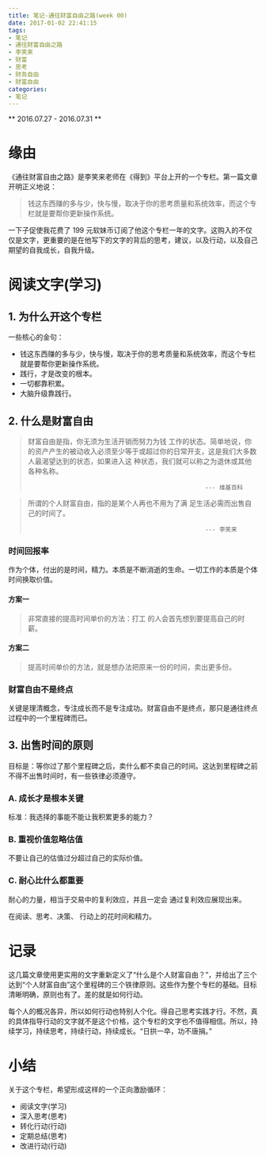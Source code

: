 ```yaml
---
title: 笔记-通往财富自由之路(week 00)
date: 2017-01-02 22:41:15
tags:
- 笔记
- 通往财富自由之路
- 李笑来
- 财富
- 思考
- 财务自由
- 财富自由
categories:
- 笔记
---
```


** 2016.07.27 - 2016.07.31 **

# 缘由

《通往财富自由之路》是李笑来老师在《得到》平台上开的一个专栏。第一篇文章开明正义地说：

> 钱这东西赚的多与少，快与慢，取决于你的思考质量和系统效率，而这个专栏就是要帮你更新操作系统。

一下子促使我花费了 199 元软妹币订阅了他这个专栏一年的文字。这购入的不仅仅是文字，更重要的是在他写下的文字的背后的思考，建议，以及行动，以及自己期望的自我成长，自我升级。

# 阅读文字(学习)
## 1. 为什么开这个专栏

一些核心的金句：
- 钱这东西赚的多与少，快与慢，取决于你的思考质量和系统效率，而这个专栏就是要帮你更新操作系统。
- 践行，才是改变的根本。
- 一切都靠积累。
- 大脑升级靠践行。

## 2. 什么是财富自由

> 财富自由是指，你无须为生活开销而努力为钱 工作的状态。简单地说，你的资产产生的被动收入必须至少等于或超过你的日常开支，这是我们大多数人最渴望达到的状态，如果进入这 种状态，我们就可以称之为退休或其他各种名称。
>
>                                                       --- 维基百科

> 所谓的个人财富自由，指的是某个人再也不用为了满 足生活必需而出售自己的时间了。 
>
>                                                       --- 李笑来

### 时间回报率

作为个体，付出的是时间，精力。本质是不断消逝的生命。一切工作的本质是个体时间换取价值。

#### 方案一 

> 非常直接的提高时间单价的方法：打工 的人会首先想到要提高自己的时薪。

#### 方案二 
> 提高时间单价的方法，就是想办法把原来一份的时间，卖出更多份。

### 财富自由不是终点

关键是理清概念，专注成长而不是专注成功。财富自由不是终点，那只是通往终点过程中的一个里程碑而已。

## 3. 出售时间的原则
目标是：等你过了那个里程碑之后，卖什么都不卖自己的时间。这达到里程碑之前不得不出售时间时，有一些铁律必须遵守。

### A. 成长才是根本关键
标准：我选择的事能不能让我积累更多的能力？

### B. 重视价值忽略估值
不要让自己的估值过分超过自己的实际价值。

### C. 耐心比什么都重要
耐心的力量，相当于交易中的复利效应，并且一定会 通过复利效应展现出来。

在阅读、思考、决策、 行动上的花时间和精力。

# 记录
这几篇文章使用更实用的文字重新定义了“什么是个人财富自甶？”，并给出了三个达到“个人财富自甶”这个里程碑的三个铁律原则。这些作为整个专栏的基础。目标清晰明确，原则也有了。差的就是如何行动。

每个人的概况各异，所以如何行动也特别人个化。得自己思考实践才行。不然，真的具体指导行动的文字就不是这个价格，这个专栏的文字也不值得相信。所以，持续学习，持续思考，持续行动，持续成长。“日拱一卒，功不唐捐。”

# 小结
关于这个专栏，希望形成这样的一个正向激励循环：
- 阅读文字(学习)
- 深入思考(思考)
- 转化行动(行动)
- 定期总结(思考)
- 改进行动(行动)










